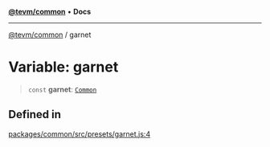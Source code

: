[**@tevm/common**](../README.md) • **Docs**

***

[@tevm/common](../globals.md) / garnet

# Variable: garnet

> `const` **garnet**: [`Common`](../type-aliases/Common.md)

## Defined in

[packages/common/src/presets/garnet.js:4](https://github.com/qbzzt/tevm-monorepo/blob/main/packages/common/src/presets/garnet.js#L4)
